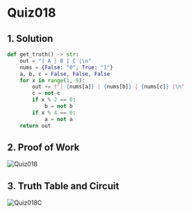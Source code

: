 # Quiz018

## 1. Solution
```.py
def get_truth() -> str:
    out = "| A | B | C |\n"
    nums = {False: "0", True: "1"}
    a, b, c = False, False, False
    for x in range(1, 9):
        out += f"| {nums[a]} | {nums[b]} | {nums[c]} |\n"
        c = not c
        if x % 2 == 0:
            b = not b
        if x % 4 == 0:
            a = not a
    return out
```
## 2. Proof of Work
![Quiz018](https://github.com/AntGra25/unit2-CS24/assets/142757981/a4bc3c4c-db77-4f01-a7ed-677d81e0b822)

## 3. Truth Table and Circuit
![Quiz018C](https://github.com/AntGra25/unit2-CS24/assets/142757981/694d1802-ffcf-431d-af59-2428fff6a114)

